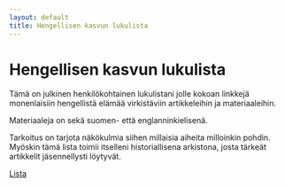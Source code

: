 ```yaml
---
layout: default
title: Hengellisen kasvun lukulista
---
```


# Hengellisen kasvun lukulista

Tämä on julkinen henkilökohtainen lukulistani jolle kokoan linkkejä monenlaisiin hengellistä elämää virkistäviin artikkeleihin ja materiaaleihin.

Materiaaleja on sekä suomen- että englanninkielisenä.

Tarkoitus on tarjota näkökulmia siihen millaisia aiheita milloinkin pohdin. Myöskin tämä lista toimii itselleni historiallisena arkistona, josta tärkeät artikkelit jäsennellysti löytyvät.

<a href="lista" type="button">Lista</a>

